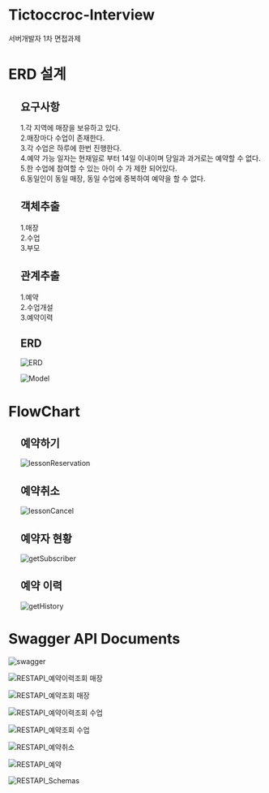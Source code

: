 # Tictoccroc-Interview
 서버개발자 1차 면접과제

# ERD 설계
<ul>
 
## 요구사항<br>
1.각 지역에 매장을 보유하고 있다.<br>
2.매장마다 수업이 존재한다.<br>
3.각 수업은 하루에 한번 진행한다.<br>
4.예약 가능 일자는 현재일로 부터 14일 이내이며 당일과 과거로는 예약할 수 없다.<br>
5.한 수업에 참여할 수 있는 아이 수 가 제한 되어있다.<br>
6.동일인이 동일 매장, 동일 수업에 중복하여 예약을 할 수 없다.<br>

## 객체추출<br>
1.매장<br>
2.수업<br>
3.부모<br>

## 관계추출<br>
1.예약<br>
2.수업개설<br>
3.예약이력<br>

## ERD
![ERD](https://user-images.githubusercontent.com/82797327/169296031-bdde0866-b7a9-47cc-a6fd-51eafac143ce.PNG)

 ![Model](https://user-images.githubusercontent.com/82797327/169302099-340b79e9-8ef6-4227-8300-6a9c1decbebf.PNG)

 
 </ul>
 
# FlowChart

<ul>
 
 ## 예약하기
 
![lessonReservation](https://user-images.githubusercontent.com/82797327/169298717-9b2ce934-9b74-43bc-bf02-b375560123ca.PNG)

## 예약취소
![lessonCancel](https://user-images.githubusercontent.com/82797327/169298733-f4ccd183-e24e-4095-a3ae-29194e470ae1.PNG)

## 예약자 현황
![getSubscriber](https://user-images.githubusercontent.com/82797327/169298739-1ba541ed-7730-44fe-9c88-dbb325c5ed35.PNG)

## 예약 이력
![getHistory](https://user-images.githubusercontent.com/82797327/169298750-28753841-c13e-47dc-b529-f7c8f0a8c4a3.PNG)

 </ul>
 
# Swagger API Documents

![swagger](https://user-images.githubusercontent.com/82797327/169298829-23e3a2d8-140c-4e8b-a1d2-19a512c955a9.PNG)


![RESTAPI_예약이력조회 매장](https://user-images.githubusercontent.com/82797327/169298882-4c71bd94-199e-4299-bb45-a4494e91a0b4.PNG)


![RESTAPI_예약조회 매장](https://user-images.githubusercontent.com/82797327/169298942-7e4776cc-553e-46b2-9de1-97730775971f.PNG)


![RESTAPI_예약이력조회 수업](https://user-images.githubusercontent.com/82797327/169298961-32975fe9-dd4f-42d5-8840-28f63ea7e4dd.PNG)


![RESTAPI_예약조회 수업](https://user-images.githubusercontent.com/82797327/169298974-3202d43b-4bfa-4d6c-a5aa-0179f01a7659.PNG)


![RESTAPI_예약취소](https://user-images.githubusercontent.com/82797327/169299018-1e338771-49a0-4630-b6e5-19df247e2203.PNG)


![RESTAPI_예약](https://user-images.githubusercontent.com/82797327/169299040-e3e20e69-3274-4a2b-b5b3-6473ffa3a354.PNG)


![RESTAPI_Schemas](https://user-images.githubusercontent.com/82797327/169299067-037a47e4-b2e1-426b-874d-a607b73edda7.PNG)


